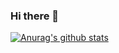 ### Hi there 👋

[![Anurag's github stats](https://github-readme-stats.vercel.app/api?username=choi-jaewon)](https://github.com/anuraghazra/github-readme-stats)

<!--
**choi-jaewon/choi-jaewon** is a ✨ _special_ ✨ repository because its `README.md` (this file) appears on your GitHub profile.

Here are some ideas to get you started:

- 🔭 I’m currently working on ...
- 🌱 I’m currently learning ...
- 👯 I’m looking to collaborate on ...
- 🤔 I’m looking for help with ...
- 💬 Ask me about ...
- 📫 How to reach me: ...
- 😄 Pronouns: ...
- ⚡ Fun fact: ...
-->
